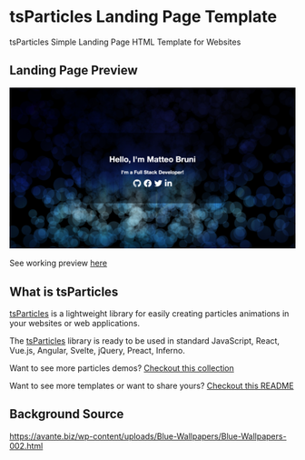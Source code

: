 # tsParticles Landing Page Template

tsParticles Simple Landing Page HTML Template for Websites

## Landing Page Preview
[![login](https://raw.githubusercontent.com/tsparticles/landing-page-template/master/__screenshots/landing.png)](https://tsparticles.github.io/landing-page-template/index.html)

See working preview [here](https://tsparticles.github.io/landing-page-template/index.html)

## What is tsParticles

[tsParticles](https://github.com/matteobruni/tsparticles) is a lightweight library for easily creating particles animations in your websites or web applications.

The [tsParticles](https://github.com/matteobruni/tsparticles) library is ready to be used in standard JavaScript, React, Vue.js, Angular, Svelte, jQuery, Preact, Inferno.

Want to see more particles demos? [Checkout this collection](https://codepen.io/collection/DPOage)

Want to see more templates or want to share yours? [Checkout this README](https://github.com/tsparticles/templates)

## Background Source

<https://avante.biz/wp-content/uploads/Blue-Wallpapers/Blue-Wallpapers-002.html>
